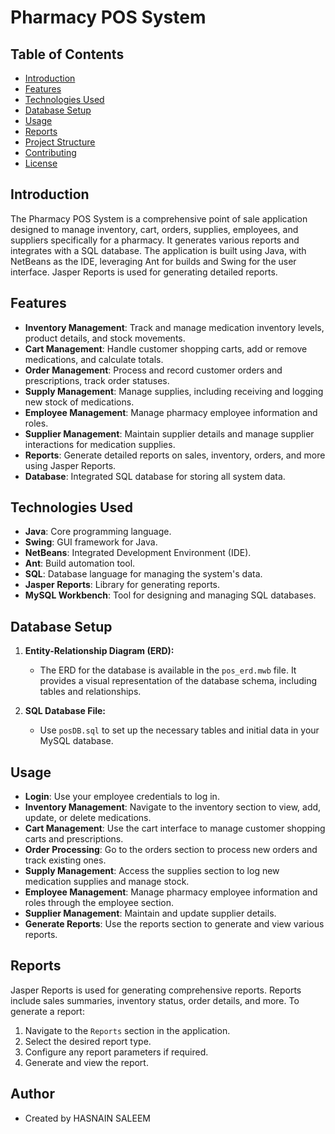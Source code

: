 # Pharmacy POS System

## Table of Contents
- [Introduction](#introduction)
- [Features](#features)
- [Technologies Used](#technologies-used)
- [Database Setup](#database-setup)
- [Usage](#usage)
- [Reports](#reports)
- [Project Structure](#project-structure)
- [Contributing](#contributing)
- [License](#license)

## Introduction
The Pharmacy POS System is a comprehensive point of sale application designed to manage inventory, cart, orders, supplies, employees, and suppliers specifically for a pharmacy. It generates various reports and integrates with a SQL database. The application is built using Java, with NetBeans as the IDE, leveraging Ant for builds and Swing for the user interface. Jasper Reports is used for generating detailed reports.

## Features
- **Inventory Management**: Track and manage medication inventory levels, product details, and stock movements.
- **Cart Management**: Handle customer shopping carts, add or remove medications, and calculate totals.
- **Order Management**: Process and record customer orders and prescriptions, track order statuses.
- **Supply Management**: Manage supplies, including receiving and logging new stock of medications.
- **Employee Management**: Manage pharmacy employee information and roles.
- **Supplier Management**: Maintain supplier details and manage supplier interactions for medication supplies.
- **Reports**: Generate detailed reports on sales, inventory, orders, and more using Jasper Reports.
- **Database**: Integrated SQL database for storing all system data.

## Technologies Used
- **Java**: Core programming language.
- **Swing**: GUI framework for Java.
- **NetBeans**: Integrated Development Environment (IDE).
- **Ant**: Build automation tool.
- **SQL**: Database language for managing the system's data.
- **Jasper Reports**: Library for generating reports.
- **MySQL Workbench**: Tool for designing and managing SQL databases.

## Database Setup
1. **Entity-Relationship Diagram (ERD):**
   - The ERD for the database is available in the `pos_erd.mwb` file. It provides a visual representation of the database schema, including tables and relationships.

2. **SQL Database File:**
   - Use `posDB.sql` to set up the necessary tables and initial data in your MySQL database.

## Usage
- **Login**: Use your employee credentials to log in.
- **Inventory Management**: Navigate to the inventory section to view, add, update, or delete medications.
- **Cart Management**: Use the cart interface to manage customer shopping carts and prescriptions.
- **Order Processing**: Go to the orders section to process new orders and track existing ones.
- **Supply Management**: Access the supplies section to log new medication supplies and manage stock.
- **Employee Management**: Manage pharmacy employee information and roles through the employee section.
- **Supplier Management**: Maintain and update supplier details.
- **Generate Reports**: Use the reports section to generate and view various reports.

## Reports
Jasper Reports is used for generating comprehensive reports. Reports include sales summaries, inventory status, order details, and more. To generate a report:
1. Navigate to the `Reports` section in the application.
2. Select the desired report type.
3. Configure any report parameters if required.
4. Generate and view the report.

## Author

- Created by HASNAIN SALEEM
